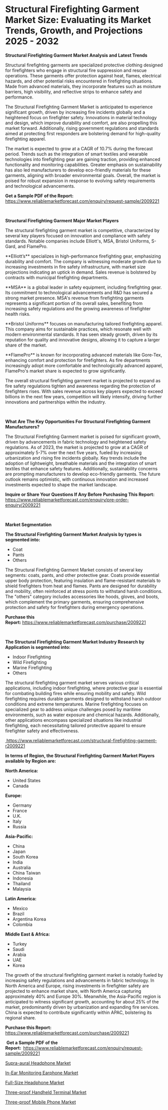 <p><h1>Structural Firefighting Garment Market Size: Evaluating its Market Trends, Growth, and Projections 2025 - 2032</h1></p><p><strong>Structural Firefighting Garment Market Analysis and Latest Trends</strong></p>
<p><p>Structural firefighting garments are specialized protective clothing designed for firefighters who engage in structural fire suppression and rescue operations. These garments offer protection against heat, flames, electrical hazards, and other potential risks encountered in firefighting situations. Made from advanced materials, they incorporate features such as moisture barriers, high visibility, and reflective strips to enhance safety and performance.</p><p>The Structural Firefighting Garment Market is anticipated to experience significant growth, driven by increasing fire incidents globally and a heightened focus on firefighter safety. Innovations in material technology and design, which improve durability and comfort, are also propelling this market forward. Additionally, rising government regulations and standards aimed at protecting first responders are bolstering demand for high-quality firefighting apparel.</p><p>The market is expected to grow at a CAGR of 10.7% during the forecast period. Trends such as the integration of smart textiles and wearable technologies into firefighting gear are gaining traction, providing enhanced functionality and monitoring capabilities. Greater emphasis on sustainability has also led manufacturers to develop eco-friendly materials for these garments, aligning with broader environmental goals. Overall, the market is poised for robust expansion in response to evolving safety requirements and technological advancements.</p></p>
<p><strong>Get a Sample PDF of the Report:&nbsp;</strong> <a href="https://www.reliablemarketforecast.com/enquiry/request-sample/2009221?utm_campaign=1888&utm_medium=2&utm_source=Github&utm_content=ia&utm_term=06042025&utm_id=structural-firefighting-garment">https://www.reliablemarketforecast.com/enquiry/request-sample/2009221</a></p>
<p>&nbsp;</p>
<p><strong>Structural Firefighting Garment Major Market Players</strong></p>
<p><p>The structural firefighting garment market is competitive, characterized by several key players focused on innovation and compliance with safety standards. Notable companies include Elliott's, MSA, Bristol Uniforms, S-Gard, and FlamePro.</p><p>**Elliott’s** specializes in high-performance firefighting gear, emphasizing durability and comfort. The company is witnessing moderate growth due to increasing investments in fire safety infrastructure, with market size projections indicating an uptick in demand. Sales revenue is bolstered by contracts with municipal firefighting departments.</p><p>**MSA** is a global leader in safety equipment, including firefighting gear. Its commitment to technological advancements and R&D has secured a strong market presence. MSA's revenue from firefighting garments represents a significant portion of its overall sales, benefiting from increasing safety regulations and the growing awareness of firefighter health risks.</p><p>**Bristol Uniforms** focuses on manufacturing tailored firefighting apparel. This company aims for sustainable practices, which resonate well with modern environmental standards. It has seen steady growth, driven by its reputation for quality and innovative designs, allowing it to capture a larger share of the market.</p><p>**FlamePro** is known for incorporating advanced materials like Gore-Tex, enhancing comfort and protection for firefighters. As fire departments increasingly adopt more comfortable and technologically advanced apparel, FlamePro's market share is expected to grow significantly.</p><p>The overall structural firefighting garment market is projected to expand as fire safety regulations tighten and awareness regarding the protection of firefighters rises. With sales revenue across key players expected to exceed billions in the next few years, competition will likely intensify, driving further innovations and partnerships within the industry.</p></p>
<p>&nbsp;</p>
<p><strong>What Are The Key Opportunities For Structural Firefighting Garment Manufacturers?</strong></p>
<p><p>The Structural Firefighting Garment market is poised for significant growth, driven by advancements in fabric technology and heightened safety regulations. As of 2023, the market is projected to grow at a CAGR of approximately 5-7% over the next five years, fueled by increasing urbanization and rising fire incidents globally. Key trends include the adoption of lightweight, breathable materials and the integration of smart textiles that enhance safety features. Additionally, sustainability concerns are prompting manufacturers to develop eco-friendly garments. The future outlook remains optimistic, with continuous innovation and increased investments expected to shape the market landscape.</p></p>
<p><strong>Inquire or Share Your Questions If Any Before Purchasing This Report:</strong> <a href="https://www.reliablemarketforecast.com/enquiry/pre-order-enquiry/2009221?utm_campaign=1888&utm_medium=2&utm_source=Github&utm_content=ia&utm_term=06042025&utm_id=structural-firefighting-garment">https://www.reliablemarketforecast.com/enquiry/pre-order-enquiry/2009221</a></p>
<p>&nbsp;</p>
<p><strong>Market Segmentation</strong></p>
<p><strong>The Structural Firefighting Garment Market Analysis by types is segmented into:</strong></p>
<p><ul><li>Coat</li><li>Pants</li><li>Others</li></ul></p>
<p><p>The Structural Firefighting Garment Market consists of several key segments: coats, pants, and other protective gear. Coats provide essential upper body protection, featuring insulation and flame-resistant materials to shield firefighters from heat and flames. Pants are designed for durability and mobility, often reinforced at stress points to withstand harsh conditions. The "others" category includes accessories like hoods, gloves, and boots, which complement the primary garments, ensuring comprehensive protection and safety for firefighters during emergency operations.</p></p>
<p><strong>Purchase this Report:&nbsp;</strong><a href="https://www.reliablemarketforecast.com/purchase/2009221?utm_campaign=1888&utm_medium=2&utm_source=Github&utm_content=ia&utm_term=06042025&utm_id=structural-firefighting-garment">https://www.reliablemarketforecast.com/purchase/2009221</a></p>
<p>&nbsp;</p>
<p><strong>The Structural Firefighting Garment Market Industry Research by Application is segmented into:</strong></p>
<p><ul><li>Indoor Firefighting</li><li>Wild Firefighting</li><li>Marine Firefighting</li><li>Others</li></ul></p>
<p><p>The structural firefighting garment market serves various critical applications, including indoor firefighting, where protective gear is essential for combating building fires while ensuring mobility and safety. Wild firefighting requires durable garments designed to withstand harsh outdoor conditions and extreme temperatures. Marine firefighting focuses on specialized gear to address unique challenges posed by maritime environments, such as water exposure and chemical hazards. Additionally, other applications encompass specialized situations like industrial firefighting, each necessitating tailored protective apparel to ensure firefighter safety and effectiveness.</p></p>
<p><a href="https://www.reliablemarketforecast.com/structural-firefighting-garment-r2009221?utm_campaign=1888&utm_medium=2&utm_source=Github&utm_content=ia&utm_term=06042025&utm_id=structural-firefighting-garment">&nbsp;https://www.reliablemarketforecast.com/structural-firefighting-garment-r2009221</a></p>
<p><strong>In terms of Region, the Structural Firefighting Garment Market Players available by Region are:</strong></p>
<p>
    <p> <strong> North America: </strong>
        <ul>
            <li>United States</li>
            <li>Canada</li>
        </ul>
        </p> 
    <p> <strong> Europe: </strong>
        <ul>
            <li>Germany</li>
            <li>France</li>
            <li>U.K.</li>
            <li>Italy</li>
            <li>Russia</li>
        </ul>
        </p> 
    <p> <strong> Asia-Pacific: </strong>
        <ul>
            <li>China</li>
            <li>Japan</li>
            <li>South Korea</li>
            <li>India</li>
            <li>Australia</li>
            <li>China Taiwan</li>
            <li>Indonesia</li>
            <li>Thailand</li>
            <li>Malaysia</li>
        </ul>
        </p> 
    <p> <strong> Latin America: </strong>
        <ul>
            <li>Mexico</li>
            <li>Brazil</li>
            <li>Argentina Korea</li>
            <li>Colombia</li>
        </ul>
        </p> 
    <p> <strong> Middle East & Africa: </strong>
        <ul>
            <li>Turkey</li>
            <li>Saudi</li>
            <li>Arabia</li>
            <li>UAE</li>
            <li>Korea</li>
        </ul>
    </p>
    </p>
<p><p>The growth of the structural firefighting garment market is notably fueled by increasing safety regulations and advancements in fabric technology. In North America and Europe, rising investments in firefighter safety are projected to enhance market share, with North America capturing approximately 40% and Europe 30%. Meanwhile, the Asia-Pacific region is anticipated to witness significant growth, accounting for about 25% of the market, predominantly driven by urbanization and expanding fire services. China is expected to contribute significantly within APAC, bolstering its regional share.</p></p>
<p><strong>Purchase this Report: </strong><a href="https://www.reliablemarketforecast.com/purchase/2009221?utm_campaign=1888&utm_medium=2&utm_source=Github&utm_content=ia&utm_term=06042025&utm_id=structural-firefighting-garment">https://www.reliablemarketforecast.com/purchase/2009221</a></p>
<p>&nbsp;<strong>Get a Sample PDF of the Report:&nbsp;&nbsp;</strong><a href="https://www.reliablemarketforecast.com/enquiry/request-sample/2009221?utm_campaign=1888&utm_medium=2&utm_source=Github&utm_content=ia&utm_term=06042025&utm_id=structural-firefighting-garment">https://www.reliablemarketforecast.com/enquiry/request-sample/2009221</a></p>
<p><strong></strong></p>
<p><p><a href="https://github.com/mronmizoe/Market-Research-Report-List-1/blob/main/supra-aural-headphone-market.md?utm_campaign=1888&utm_medium=2&utm_source=Github&utm_content=ia&utm_term=06042025&utm_id=structural-firefighting-garment">Supra-aural Headphone Market</a></p><p><a href="https://github.com/gitfwelday/Market-Research-Report-List-1/blob/main/in-ear-monitoring-earphone-market.md?utm_campaign=1888&utm_medium=2&utm_source=Github&utm_content=ia&utm_term=06042025&utm_id=structural-firefighting-garment">In-Ear Monitoring Earphone Market</a></p><p><a href="https://github.com/hayasiorover/Market-Research-Report-List-1/blob/main/full-size-headphone-market.md?utm_campaign=1888&utm_medium=2&utm_source=Github&utm_content=ia&utm_term=06042025&utm_id=structural-firefighting-garment">Full-Size Headphone Market</a></p><p><a href="https://github.com/heinslakey2x/Market-Research-Report-List-1/blob/main/three-proof-handheld-terminal-market.md?utm_campaign=1888&utm_medium=2&utm_source=Github&utm_content=ia&utm_term=06042025&utm_id=structural-firefighting-garment">Three-proof Handheld Terminal Market</a></p><p><a href="https://github.com/makzzochil/Market-Research-Report-List-1/blob/main/three-proof-mobile-phone-market.md?utm_campaign=1888&utm_medium=2&utm_source=Github&utm_content=ia&utm_term=06042025&utm_id=structural-firefighting-garment">Three-proof Mobile Phone Market</a></p></p>